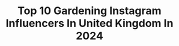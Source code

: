 ---
title: Top 10 Gardening Instagram Influencers In United Kingdom In 2024
description: >-
  Find top gardening Instagram influencers in United Kingdom in 2024. Most popular hashtags: #interiordesign #gardenersofinstagram #flowerstagram.
platform: Instagram
hits: 353
text_top: Identify the top-rated Instagram influencers on inBeat.
text_bottom: Our database holds 353 Instagram influencers like this in United Kingdom for you to connect with.
profiles:
  - username: "theplantrescuer"
    fullname: >-
      Sarah Gerrard-Jones
    bio: >-
      📕 Author: The Plant Rescuer 📺 Alan Titchmarsh’s Gardening Club 🪴 Houseplant rescue Agent: @unitedtalent
    location: "United Kingdom"
    followers: 452130
    engagement: 447
    commentsToLikes: 0.014010
    id: ck55mdmdv3px60i11p9xz9koq
    verified: false
    hashtags: "#carnivorousplants, #plantlover, #plantsofinstagram, #succulents"
  - username: "jpslifeandloves"
    fullname: >-
      𝐉𝐨𝐧-𝐏𝐚𝐮𝐥 𝐂𝐥𝐚𝐫𝐤 (𝐉𝐏) - 𝐉𝐏’𝐬 𝐋𝐢𝐟𝐞 & 𝐋𝐨𝐯𝐞𝐬
    bio: >-
      Home & Gardening writer 🩵DIY, Gardening, Design, Life, Fun ⬇️ HOME & HORT on Substack. 💙 Contact: jp@jpslifeandloves.com 🩵Stay: @theharbourdeckhouse
    location: "United Kingdom"
    followers: 57547
    engagement: 367
    commentsToLikes: 0.216015
    id: ck134873uv6zx0i19y363vjj4
    verified: false
    hashtags: "#myhousethismonth, #myinspiringinterior, #interiordesign, #transformation"
  - username: "fieldandnest"
    fullname: >-
      Emma Lavelle | Writer & Photographer
    bio: >-
      Simple & seasonal life in the countryside. Nature, gardening, sustainable style & slow travels. 📍Todmorden, West Yorkshire ✉️ emmalavelle42@gmail.com
    location: "United Kingdom"
    followers: 16766
    engagement: 335
    commentsToLikes: 0.060817
    id: ckwvisiikvu9g0j237erh4nuz
    verified: false
    hashtags: "#wildforflowers, #folkandstory, #pursuepretty, #gardenview"
  - username: "thinush"
    fullname: >-
      Martina Bajánková
    bio: >-
      Photography,interiors,gardening. Mum of 3g, lover of flowers @kvetyzdoliny 🏠Slovakia ❤️Sweden
    location: "United Kingdom"
    followers: 12449
    engagement: 254
    commentsToLikes: 0.020556
    id: cl9lcef89jiur0i23o1npzkuw
    verified: false
    hashtags: "#foodstyling, #projektmaterstvo, #creative, #portraitphotography"
  - username: "yours_sincerely_bekki"
    fullname: >-
      Bekki Aubrey
    bio: >-
      my unfiltered life & body 🙋🏼‍♀️ an inconsistent diary of acne, bodyhair, grieving, gardening, motherhood, IBS, D.I.Y and fighting beauty standards 😘
    location: "United Kingdom"
    followers: 20688
    engagement: 246
    commentsToLikes: 0.006564
    id: cl3w8zbb6cu0g0i23fnnoz7n5
    verified: false
    hashtags: "#mentalhealthawareness, #donttakethisdown, #acneproblems, #pregnancyannouncement"
  - username: "kraut_kopf"
    fullname: >-
      Krautkopf
    bio: >-
      Susann Probst & Yannic Schon Photographers & Stylists Visual Storytelling Gardening, Food, Lifestyle & Interior
    location: "United Kingdom"
    followers: 185093
    engagement: 203
    commentsToLikes: 0.013263
    id: ck0vuw988mg6x0i199vcntcmy
    verified: true
    hashtags: "#ediblegarden, #veggiegarden, #allotmentlife, #harvest"
  - username: "lucyrobson"
    fullname: >-
      Lucy
    bio: >-
      Golf, gardening and sausage dogs 🏌️‍♀️👩🏼‍🌾🐾 Based in Surrey, England 🇬🇧 @pxguk #pxgtroops Business Enquiries: lucyrobson@live.com
    location: "United Kingdom"
    followers: 949434
    engagement: 168
    commentsToLikes: 0.022909
    id: ck0vzvi03b3lt0i195cdrk2hl
    verified: true
    hashtags: "#pxgtroops, #gifted, #britishmade, #ad"
  - username: "sallydoessassy"
    fullname: >-
      Sally Worts
    bio: >-
      Country living with a Rock n Roll edge A cosy mix of interiors, vintage finds, outside cooking, gardening & greenhouses Often found in a fab frock
    location: "United Kingdom"
    followers: 139833
    engagement: 117
    commentsToLikes: 0.093560
    id: clpwujbdoldga0k08iiz8uo1n
    verified: false
    hashtags: "#deliciousdarkdecor, #leopardprint, #moreismoredecor, #smallgardendesign"
  - username: "tinapasteldreamer"
    fullname: >-
      Tina Tombs
    bio: >-
      Interiors ✨ Autism Mum ✨ Allergy Mum ✨ Gardening ✨ Cleaning 🩷 Real life in stories, see you there! 🩷 Owner @tinasbloomboutique 🌸
    location: "United Kingdom"
    followers: 53975
    engagement: 86
    commentsToLikes: 0.435705
    id: ck5hg6iga160f0i11ats1ye95
    verified: false
    hashtags: "#christmasdecorating, #pastelaesthetic, #christmasideas, #mumbloggers"
  - username: "mudnbloom"
    fullname: >-
      Mud & Bloom
    bio: >-
      🌿Award winning nature crafts + gardening subscription 🌻The Independents ‘Best Buy’ Kids Subscription 🌈Forest School, Steiner + Montessori inspired
    location: "United Kingdom"
    followers: 71966
    engagement: 37
    commentsToLikes: 0.152854
    id: ck13857qheji80i19fbeubty5
    verified: false
    hashtags: "#wintercraftsforkids, #mudandbloom, #outdoorlearning, #winteractivitiesforkids"
---